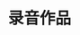 ---
title: "录音作品"
description: "完整的录音目录和音频档案"
type: "recordings"
layout: "single"
audio_library: true
--- 